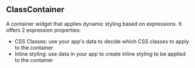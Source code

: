 ## ClassContainer
A container widget that applies dynamic styling based on expressions. It offers 2 expression properties:
- CSS Classes: use your app's data to decide which CSS classes to apply to the container
- Inline styling: use data in your app to create inline styling to be applied to the container
